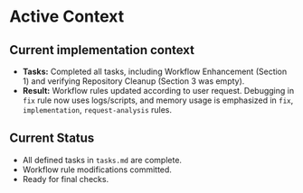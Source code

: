 # Active Context

## Current implementation context

- **Tasks:** Completed all tasks, including Workflow Enhancement (Section 1) and verifying Repository Cleanup (Section 3 was empty).
- **Result:** Workflow rules updated according to user request. Debugging in `fix` rule now uses logs/scripts, and memory usage is emphasized in `fix`, `implementation`, `request-analysis` rules.

## Current Status

- All defined tasks in `tasks.md` are complete.
- Workflow rule modifications committed.
- Ready for final checks.